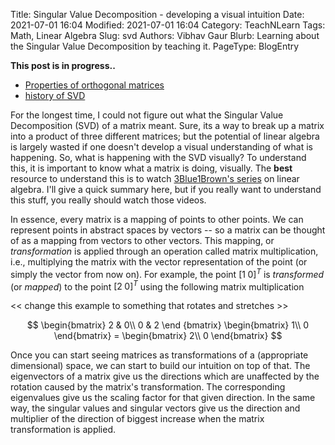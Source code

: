 Title: Singular Value Decomposition - developing a visual intuition
Date: 2021-07-01 16:04
Modified: 2021-07-01 16:04
Category: TeachNLearn
Tags: Math, Linear Algebra
Slug: svd
Authors: Vibhav Gaur
Blurb: Learning about the Singular Value Decomposition by teaching it.
PageType: BlogEntry

**This post is in progress..**

* [Properties of orthogonal matrices](https://medium.com/jun-devpblog/linear-algebra-9-properties-of-orthogonal-matrices-840b1d28ac20)
* [history of SVD](https://conservancy.umn.edu/bitstream/handle/11299/1868/952.pdf?sequence=1&isAllowed=y)

For the longest time, I could not figure out what the Singular Value Decomposition (SVD) of a matrix meant. 
Sure, its a way to break up a matrix into a product of three different matrices; but the potential of linear algebra is largely wasted if one doesn't develop a visual understanding of what is happening.
So, what is happening with the SVD visually?
To understand this, it is important to know what a matrix is doing, visually.
The **best** resource to understand this is to watch [3Blue1Brown's series](https://www.youtube.com/playlist?list=PLZHQObOWTQDPD3MizzM2xVFitgF8hE_ab) on linear algebra.
I'll give a quick summary here, but if you really want to understand this stuff, you really should watch those videos.

In essence, every matrix is a mapping of points to other points.
We can represent points in abstract spaces by vectors -- so a matrix can be thought of as a mapping from vectors to other vectors.
This mapping, or *transformation* is applied through an operation called matrix multiplication, i.e., multiplying the matrix with the vector representation of the point (or simply the vector from now on).
For example, the point $[1 \; 0]^T$ is *transformed* (or *mapped*) to the point $[2 \; 0]^T$ using the following matrix multiplication

<< change this example to something that rotates and stretches >>

$$ \begin{bmatrix}
	2 & 0\\
	0 & 2
   \end {bmatrix} \begin{bmatrix}
			1\\
			0
	          \end{bmatrix} = \begin{bmatrix}
					2\\
					0
				  \end{bmatrix} $$


Once you can start seeing matrices as transformations of a (appropriate dimensional) space, we can start to build our intuition on top of that.
The eigenvectors of a matrix give us the directions which are unaffected by the rotation caused by the matrix's transformation. 
The corresponding eigenvalues give us the scaling factor for that given direction.
In the same way, the singular values and singular vectors give us the direction and multiplier of the direction of biggest increase when the matrix transformation is applied.
